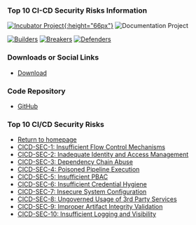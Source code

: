 ### Top 10 CI-CD Security Risks Information
[![Incubator Project][inc-proj-logo]{:height="66px"}][inc-proj]
![Documentation Project][doc-proj-logo]

[![Builders][builders-logo]][builders]
[![Breakers][breakers-logo]][breakers]
[![Defenders][defenders-logo]][defenders]

### Downloads or Social Links
* [Download](https://github.com/OWASP/www-project-top-10-ci-cd-security-risks/raw/60de3d8ad01e9de8e9a5afc7ec6617b39196f076/assets/OWASP-Top-10-CICD-Security-Risks.pdf)

### Code Repository
* [GitHub](https://github.com/OWASP/www-project-top-10-ci-cd-security-risks/blob/main/index.md)

### Top 10 CI/CD Security Risks
- [Return to homepage](/www-project-top-10-ci-cd-security-risks)
- [CICD-SEC-1: Insufficient Flow Control Mechanisms](CICD-SEC-01-Insufficient-Flow-Control-Mechanisms)
- [CICD-SEC-2: Inadequate Identity and Access Management](CICD-SEC-02-Inadequate-Identity-And-Access-Management)
- [CICD-SEC-3: Dependency Chain Abuse](CICD-SEC-03-Dependency-Chain-Abuse)
- [CICD-SEC-4: Poisoned Pipeline Execution](CICD-SEC-04-Poisoned-Pipeline-Execution)
- [CICD-SEC-5: Insufficient PBAC](CICD-SEC-05-Insufficient-PBAC)
- [CICD-SEC-6: Insufficient Credential Hygiene](CICD-SEC-06-Insufficient-Credential-Hygiene)
- [CICD-SEC-7: Insecure System Configuration](CICD-SEC-07-Insecure-System-Configuration)
- [CICD-SEC-8: Ungoverned Usage of 3rd Party Services](CICD-SEC-08-Ungoverned-Usage-of-3rd-Party-Services)
- [CICD-SEC-9: Improper Artifact Integrity Validation](CICD-SEC-09-Improper-Artifact-Integrity-Validation)
- [CICD-SEC-10: Insufficient Logging and Visibility](CICD-SEC-10-Insufficient-Logging-And-Visibility)

[inc-proj]: https://www.owasp.org/index.php/OWASP_Project_Stages#tab=Incubator_Projects
[inc-proj-logo]: https://raw.githubusercontent.com/OWASP/www--site-theme/master/assets/images/common/owasp_level_incubator.svg?sanitize=true
[builders]: https://www.owasp.org/index.php/Builders
[builders-logo]: https://raw.githubusercontent.com/OWASP/www--site-theme/master/assets/images/common/owasp_builders.svg?sanitize=true
[breakers]: https://www.owasp.org/index.php/Breakers
[breakers-logo]: https://raw.githubusercontent.com/OWASP/www--site-theme/master/assets/images/common/owasp_breakers.svg?sanitize=true
[defenders]: https://www.owasp.org/index.php/Defenders
[defenders-logo]: https://raw.githubusercontent.com/OWASP/www--site-theme/master/assets/images/common/owasp_defenders.svg?sanitize=true
[doc-proj-logo]: https://raw.githubusercontent.com/OWASP/www--site-theme/master/assets/images/common/owasp_documentation_project.svg?sanitize=true
